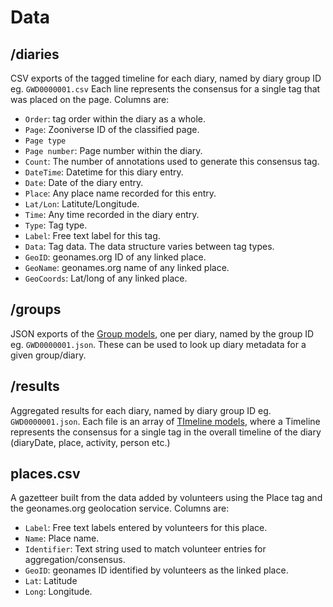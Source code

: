 # Data

## /diaries

CSV exports of the tagged timeline for each diary, named by diary group ID eg. `GWD0000001.csv`
Each line represents the consensus for a single tag that was placed on the page.
Columns are:

- `Order`: tag order within the diary as a whole.
- `Page`: Zooniverse ID of the classified page.
- `Page type`
- `Page number`: Page number within the diary.
- `Count`: The number of annotations used to generate this consensus tag.
- `DateTime`: Datetime for this diary entry.
- `Date`: Date of the diary entry.
- `Place`: Any place name recorded for this entry.
- `Lat/Lon`: Latitute/Longitude.
- `Time`: Any time recorded in the diary entry.
- `Type`: Tag type.
- `Label`: Free text label for this tag.
- `Data`: Tag data. The data structure varies between tag types.
- `GeoID`: geonames.org ID of any linked place.
- `GeoName`: geonames.org name of any linked place.
- `GeoCoords`: Lat/long of any linked place.

## /groups

JSON exports of the [Group models](https://github.com/zooniverse/wd3/blob/master/app/models/group.rb), one per diary, named by the group ID eg. `GWD0000001.json`. These can be used to look up diary metadata for a given group/diary.

## /results

Aggregated results for each diary, named by diary group ID eg. `GWD0000001.json`. Each file is an array of [TImeline models](https://github.com/zooniverse/wd3/blob/master/app/models/timeline.rb), where a Timeline represents the consensus for a single tag in the overall timeline of the diary (diaryDate, place, activity, person etc.)

## places.csv

A gazetteer built from the data added by volunteers using the Place tag and the geonames.org geolocation service.
Columns are:

- `Label`: Free text labels entered by volunteers for this place.
- `Name`: Place name.
- `Identifier`: Text string used to match volunteer entries for aggregation/consensus.
- `GeoID`: geonames ID identified by volunteers as the linked place.
- `Lat`: Latitude
- `Long`: Longitude.
